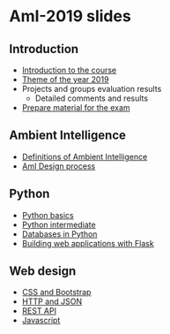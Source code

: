 # AmI-2019 slides

## Introduction
* [Introduction to the course](Intro-01-course-intro-2019.pdf)
* [Theme of the year 2019](Intro-02-project-theme-2019.pdf)
* Projects and groups evaluation results
    * Detailed comments and results
* [Prepare material for the exam](Intro-04-exam-preparation.pdf)

## Ambient Intelligence
* [Definitions of Ambient Intelligence](AmI-01-definition.pdf)
* [AmI Design process](AmI-02-design-process.pdf)

## Python
* [Python basics](Python-01-basics.pdf)
* [Python intermediate](Python-02-intermediate.pdf)
* [Databases in Python](Python-03-databases.pdf)
* [Building web applications with Flask](Python-04-Flask.pdf)

## Web design
* [CSS and Bootstrap](Web-02-css-bootstrap.pdf)
* [HTTP and JSON](Web-03-json-http.pdf)
* [REST API](Web-04-restapi.pdf)
* [Javascript](Web-05-javascript.pdf)

